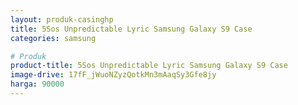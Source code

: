 ```yaml
---
layout: produk-casinghp
title: 5Sos Unpredictable Lyric Samsung Galaxy S9 Case
categories: samsung

# Produk
product-title: 5Sos Unpredictable Lyric Samsung Galaxy S9 Case
image-drive: 17fF_jWuoNZyzQotkMn3mAaqSy3Gfe8jy
harga: 90000
---
```


